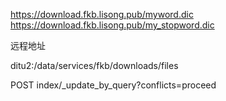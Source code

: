 https://download.fkb.lisong.pub/myword.dic
https://download.fkb.lisong.pub/my_stopword.dic



远程地址

ditu2:/data/services/fkb/downloads/files


POST index/_update_by_query?conflicts=proceed
